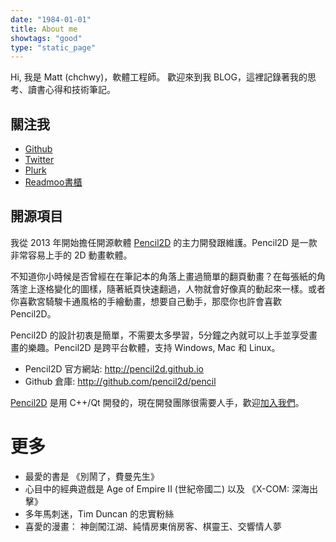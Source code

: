 ```yaml
---
date: "1984-01-01"
title: About me
showtags: "good"
type: "static_page"
---
```


Hi, 我是 Matt (chchwy)，軟體工程師。
歡迎來到我 BLOG，這裡記錄著我的思考、讀書心得和技術筆記。

## 關注我

- [ Github](http://github.com/chchwy)
- [Twitter](http://twitter.com/chchwy)
- [Plurk](http://www.plurk.com/chchwy)
- [Readmoo書櫃](https://share.readmoo.com/mooer/lljhmaqnn/bookshelf/chchwy/total)

## 開源項目

我從 2013 年開始擔任開源軟體 [Pencil2D][0] 的主力開發跟維護。Pencil2D 是一款非常容易上手的 2D 動畫軟體。

不知道你小時候是否曾經在在筆記本的角落上畫過簡單的翻頁動畫？在每張紙的角落塗上逐格變化的圖樣，隨著紙頁快速翻過，人物就會好像真的動起來一樣。或者你喜歡宮騎駿卡通風格的手繪動畫，想要自己動手，那麼你也許會喜歡 Pencil2D。

Pencil2D 的設計初衷是簡單，不需要太多學習，5分鐘之內就可以上手並享受畫畫的樂趣。Pencil2D 是跨平台軟體，支持 Windows, Mac 和 Linux。

- Pencil2D 官方網站: <http://pencil2d.github.io>
- Github 倉庫: <http://github.com/pencil2d/pencil>

[Pencil2D][0] 是用 C++/Qt 開發的，現在開發團隊很需要人手，歡迎[加入我們][1]。

[0]: http://pencil2d.github.io "Pencil2D"
[1]: http://github.com/pencil2d/pencil "Pencil2D development"

# 更多

- 最愛的書是 《別鬧了，費曼先生》
- 心目中的經典遊戲是 Age of Empire II (世紀帝國二) 以及 《X-COM: 深海出擊》
- 多年馬刺迷，Tim Duncan 的忠實粉絲
- 喜愛的漫畫： 神劍闖江湖、純情房東俏房客、棋靈王、交響情人夢

